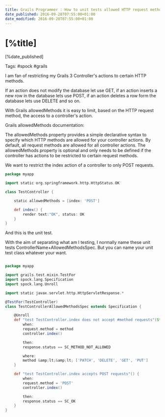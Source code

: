 ```yaml
---
title: Grails Programmer : How to unit tests allowed HTTP request methods in a Grails 3 Controller's action?
date_published: 2016-09-28T07:55:00+01:00
date_modified: 2016-09-28T07:55:00+01:00
---
```


# [%title]

[%date_published]

Tags: #spock #grails

I am fan of restricting my Grails 3 Controller's actions to certain HTTP methods.

If an action does not modify the database let use GET, if an action inserts a new row in the database lets use POST, if an action deletes a row form the database lets use DELETE and so on.

With Grails allowedMethods it is easy to limit, based on the HTTP request method, the access to a controller's action.

Grails allowedMethods documentation:

The allowedMethods property provides a simple declarative syntax to specify which HTTP methods are allowed for your controller actions. By default, all request methods are allowed for all controller actions. The allowedMethods property is optional and only needs to be defined if the controller has actions to be restricted to certain request methods.

We want to restrict the index action of a controller to only POST requests.

```groovy
package myapp

import static org.springframework.http.HttpStatus.OK

class TestController {

    static allowedMethods = [index: 'POST']

    def index() {
        render text:"OK", status: OK
    }
}
```

And this is the unit test.

With the aim of separating what am I testing, I normally name these unit tests ControllerName+AllowedMethodsSpec. But you can name your unit test class whatever your want.

```groovy

package myapp

import grails.test.mixin.TestFor
import spock.lang.Specification
import spock.lang.Unroll

import static javax.servlet.http.HttpServletResponse.*

@TestFor(TestController)
class TestControllerAllowedMethodsSpec extends Specification {

    @Unroll
    def "test TestController.index does not accept #method requests"(String method) {
        when:
        request.method = method
        controller.index()

        then:
        response.status == SC_METHOD_NOT_ALLOWED

        where:
        method &amp;lt;&amp;lt; ['PATCH', 'DELETE', 'GET', 'PUT']
    }

    def "test TestController.index accepts POST requests"() {
        when:
        request.method = 'POST'
        controller.index()

        then:
        response.status == SC_OK
    }
}
```
